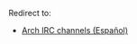 Redirect to:

*   [Arch IRC channels (Español)](/index.php/Arch_IRC_channels_(Espa%C3%B1ol) "Arch IRC channels (Español)")